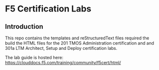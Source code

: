 F5 Certification Labs
=====================

Introduction
------------

This repo contains the templates and reStructuredText files required the build the HTML files for the 201 TMOS Administration certification and and 301a LTM Architect, Setup and Deploy certification labs.  

The lab guide is hosted here: https://clouddocs.f5.com/training/community/f5cert/html/